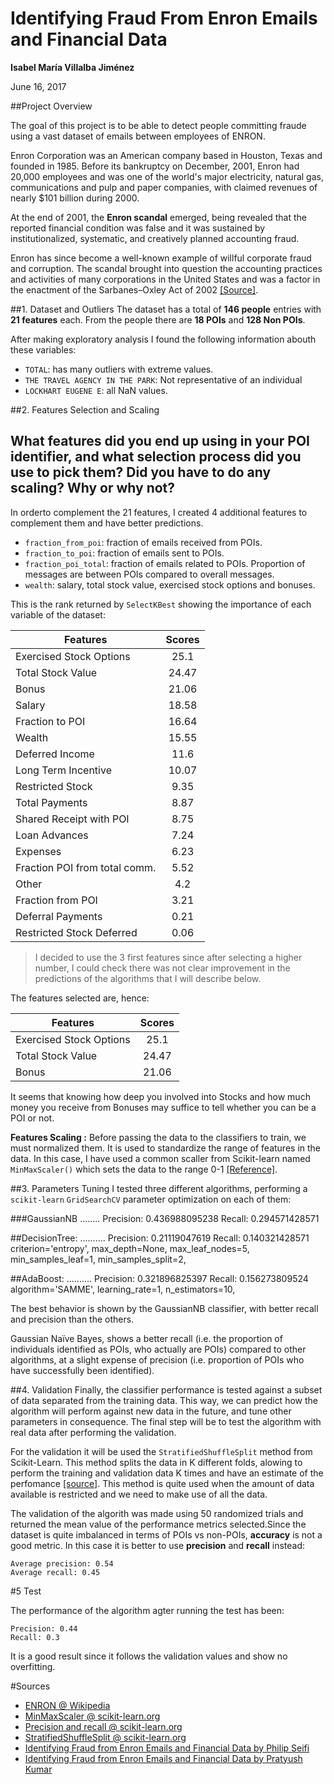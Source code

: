 # Identifying Fraud From Enron Emails and Financial Data

**Isabel María Villalba Jiménez**

June 16, 2017

##Project Overview

The goal of this project is to be able to detect people committing fraude using a vast dataset of emails between employees of ENRON.  

Enron Corporation was an American company based in Houston, Texas and founded in 1985. Before its bankruptcy on December, 2001, Enron had 20,000 employees and was one of the world's major electricity, natural gas, communications and pulp and paper companies, with claimed revenues of nearly $101 billion during 2000.

At the end of 2001, the  **Enron scandal** emerged, being revealed that the reported financial condition was false and it was sustained by institutionalized, systematic, and creatively planned accounting fraud. 

Enron has since become a well-known example of willful corporate fraud and corruption. The scandal brought into question the accounting practices and activities of many corporations in the United States and was a factor in the enactment of the Sarbanes–Oxley Act of 2002 [[Source]](https://en.wikipedia.org/wiki/Enron).



##1. Dataset and Outliers
The dataset has a total of **146 people** entries with **21 features** each. From the people there are **18 POIs** and **128 Non POIs**.

After making exploratory analysis I found the following information abouth these variables:

* ``TOTAL``:  has many outliers with extreme values.
* ```THE TRAVEL AGENCY IN THE PARK```: Not representative of an individual
* ```LOCKHART EUGENE E```: all NaN values.


##2. Features Selection and Scaling
## What features did you end up using in your POI identifier, and what selection process did you use to pick them? Did you have to do any scaling? Why or why not? 

In orderto complement the 21 features, I created 4 additional features to complement them and have better predictions.

* `fraction_from_poi`: fraction of emails received from POIs.
* `fraction_to_poi`: fraction of emails sent to POIs.
* `fraction_poi_total`: fraction of emails related to POIs. Proportion of messages are between POIs compared to overall messages.
* `wealth`: salary, total stock value, exercised stock options and bonuses.


This is the rank returned by ```SelectKBest``` showing the importance of each variable of the dataset:

| Features                      | Scores   | 
| ----------------------------- |:--------:| 
| Exercised Stock Options       |  25.1| 
| Total Stock Value             | 24.47   |  
| Bonus                         | 21.06  |
| Salary			|  18.58  |
| Fraction to POI		| 16.64 |
| Wealth 					  | 15.55  |
| Deferred Income				  | 11.6   |
| Long Term Incentive           | 10.07    |
| Restricted Stock				  | 9.35    |
| Total Payments				  	  | 8.87    |
| Shared Receipt with POI       | 8.75    |
| Loan Advances 		|7.24|
| Expenses			|6.23|
| Fraction POI from total comm.	|5.52|
| Other				|4.2|
| Fraction from POI		|3.21|
| Deferral Payments		|0.21|
| Restricted Stock Deferred 	|0.06|

> I decided to use the 3 first features since after selecting a higher number, I could check there was not  clear improvement in the predictions of the algorithms that I will describe below. 

The features selected are, hence: 

| Features                      | Scores   | 
| ----------------------------- |:--------:| 
| Exercised Stock Options       |  25.1| 
| Total Stock Value             | 24.47   |  
| Bonus                         | 21.06  |

It seems that knowing how deep you involved into Stocks and how much money you receive from Bonuses may suffice to tell whether you can be a POI or not.

**Features Scaling :**  Before passing the data to the classifiers to train, we must normalized them. It is used to standardize the range of features in the data. In this case, I have used a common scaller from Scikit-learn named ```MinMaxScaler()``` which sets the data to the range 0-1 [[Reference]](http://scikit-learn.org/stable/modules/generated/sklearn.preprocessing.MinMaxScaler.html).

##3. Parameters Tuning
I tested three different algorithms, performing a `scikit-learn` `GridSearchCV` parameter optimization on each of them:

###GaussianNB
........
Precision: 0.436988095238
Recall: 0.294571428571

##DecisionTree:
..........
Precision: 0.21119047619
Recall: 0.140321428571
criterion='entropy', 
max_depth=None, 
max_leaf_nodes=5, 
min_samples_leaf=1, 
min_samples_split=2, 

##AdaBoost:
..........
Precision: 0.321896825397
Recall: 0.156273809524
algorithm='SAMME', 
learning_rate=1, 
n_estimators=10, 


The best behavior is shown by the GaussianNB classifier, with better recall and precision than the others.

Gaussian Naïve Bayes, shows a better recall (i.e. the proportion of individuals identified as POIs, who actually are POIs) compared to other algorithms, at a slight expense of precision (i.e. proportion of POIs who have successfully been identified).

##4. Validation
Finally, the classifier performance is tested against a subset of data separated from the training data.  This way, we can predict how the algorithm will perform against new data in the future, and tune other parameters in consequence. The final step will be to test the algorithm with real data after performing the validation.

For the validation it will be used the `StratifiedShuffleSplit` method from Scikit-Learn. This method splits the data in K different folds, alowing to perform the training and validation data K times and have an estimate of the perfomance [[source]](http://scikit-learn.org/stable/modules/generated/sklearn.model_selection.StratifiedShuffleSplit.html#sklearn.model_selection.StratifiedShuffleSplit). This method is quite used when the amount of data available is restricted and we need to make use of all the data. 

The validation of the algorith was made using 50 randomized trials and returned the mean value of the performance metrics selected.Since the dataset is quite imbalanced in terms of POIs vs non-POIs, **accuracy** is not a good metric. In this case it is better to use  **precision** and **recall** instead:

```
Average precision: 0.54 
Average recall: 0.45 

```

#5 Test

The performance of the algorithm agter running the test has been:                                         

```
Precision: 0.44
Recall: 0.3
```                                              
It is a good result since it follows the validation values and show no overfitting.
  
#Sources

- [ENRON @ Wikipedia](https://en.wikipedia.org/wiki/Enron)
- [MinMaxScaler @ scikit-learn.org](http://scikit-learn.org/stable/modules/generated/sklearn.preprocessing.MinMaxScaler.html)
- [Precision and recall @ scikit-learn.org](http://scikit-learn.org/stable/auto_examples/model_selection/plot_precision_recall.html)
- [StratifiedShuffleSplit @ scikit-learn.org](http://scikit-learn.org/stable/modules/generated/sklearn.model_selection.StratifiedShuffleSplit.html#sklearn.model_selection.StratifiedShuffleSplit)
- [Identifying Fraud from Enron Emails and Financial Data by Philip Seifi](https://github.com/seifip/udacity-data-analyst-nanodegree/tree/master/P5%20-%20Identifying%20Fraud%20from%20Enron%20Emails%20and%20Financial%20Data)
- [Identifying Fraud from Enron Emails and Financial Data by Pratyush Kumar](https://github.com/pratyush19/Udacity-Data-Analyst-Nanodegree/tree/master/P5-Identifying-Fraud-From-Enron-Emails-and-Financial-Data)

